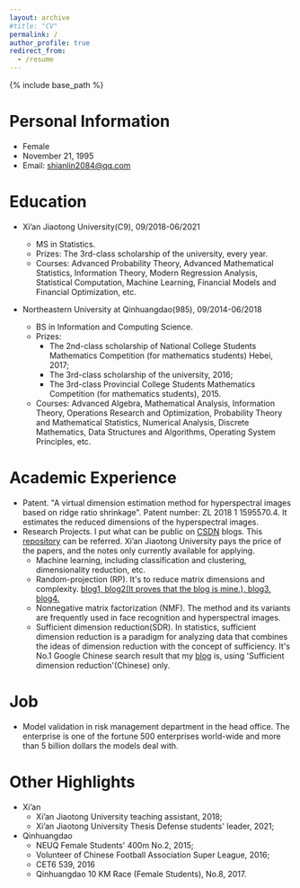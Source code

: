 ```yaml
---
layout: archive
#title: "CV"
permalink: /
author_profile: true
redirect_from:
  - /resume
---
```


{% include base_path %}

Personal Information
=======
* Female
* November 21, 1995
* Email: shianlin2084@qq.com

Education
=======
* Xi’an Jiaotong University(C9), 09/2018-06/2021
  * MS in Statistics.
  * Prizes: The 3rd-class scholarship of the university, every year.
  * Courses: Advanced Probability Theory, Advanced Mathematical Statistics, Information Theory, Modern Regression Analysis, Statistical Computation, Machine Learning, Financial Models and Financial Optimization, etc.
  


* Northeastern University at Qinhuangdao(985), 09/2014-06/2018
  * BS in Information and Computing Science.
  * Prizes:
    * The 2nd-class scholarship of National College Students Mathematics Competition (for mathematics students) Hebei, 2017; 
    * The 3rd-class scholarship of the university, 2016; 
    * The 3rd-class Provincial College Students Mathematics Competition (for mathematics students), 2015.
  * Courses: Advanced Algebra, Mathematical Analysis, Information Theory, Operations Research and Optimization, Probability Theory and Mathematical Statistics, Numerical Analysis, Discrete Mathematics, Data Structures and Algorithms, Operating System Principles, etc.
  
Academic Experience
======
* Patent. "A virtual dimension estimation method for hyperspectral images based on ridge ratio shrinkage". Patent number: ZL 2018 1 1595570.4. It estimates the reduced dimensions of the hyperspectral images.
* Research Projects. I put what can be public on [CSDN](https://blog.csdn.net/weixin_43759518?spm=1011.2124.3001.5343&type=blog) blogs. This [repository](https://github.com/ShianLin/csdn_blog) can be referred. Xi’an Jiaotong University pays the price of the papers, and the notes only currently available for applying. 
  * Machine learning, including classification and clustering, dimensionality reduction, etc.
  * Random-projection (RP). It's to reduce matrix dimensions and complexity. [blog1, ](https://blog.csdn.net/weixin_43759518/article/details/113813986?spm=1001.2014.3001.5502)[blog2(It proves that the blog is mine.), ](https://blog.csdn.net/weixin_43759518/article/details/113774085)[blog3, ](https://blog.csdn.net/weixin_43759518/article/details/116022476?spm=1001.2014.3001.5502)[blog4.](https://blog.csdn.net/weixin_43759518/article/details/113455174)
  * Nonnegative matrix factorization (NMF). The method and its variants are frequently used in face recognition and hyperspectral images.
  * Sufficient dimension reduction(SDR). In statistics, sufficient dimension reduction is a paradigm for analyzing data that combines the ideas of dimension reduction with the concept of sufficiency. It's No.1 Google Chinese search result that my [blog](https://blog.csdn.net/weixin_43759518/article/details/116307309) is, using 'Sufficient dimension reduction'(Chinese) only.


Job
======
* Model validation in risk management department in the head office. The enterprise is one of the fortune 500 enterprises world-wide and more than 5 billion dollars the models deal with. 



Other Highlights
=======
* Xi’an
  * Xi’an Jiaotong University teaching assistant, 2018;
  * Xi’an Jiaotong University Thesis Defense students' leader, 2021;
* Qinhuangdao
  * NEUQ Female Students' 400m No.2, 2015;
  * Volunteer of Chinese Football Association Super League, 2016;
  * CET6 539, 2016
  * Qinhuangdao 10 KM Race (Female Students), No.8, 2017.
